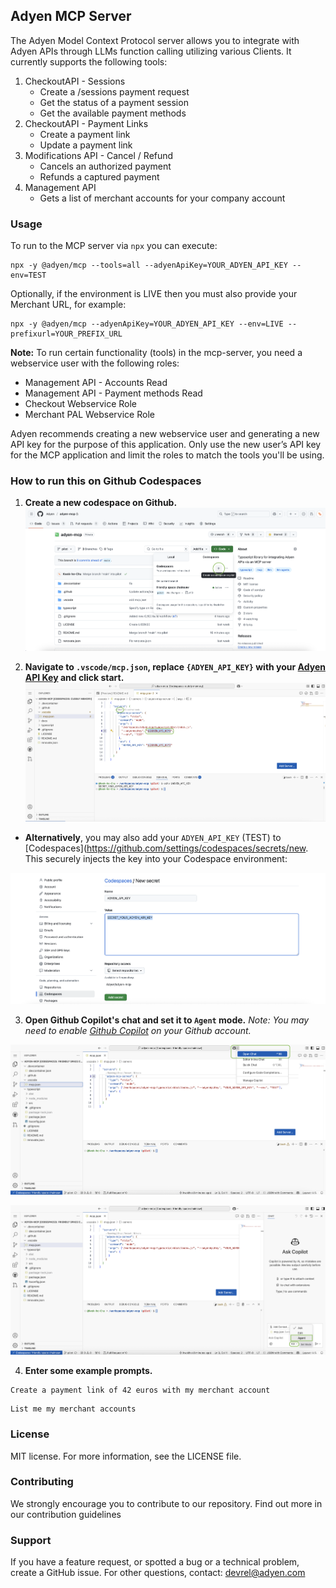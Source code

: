 ## Adyen MCP Server

The Adyen Model Context Protocol server allows you to integrate with Adyen APIs through LLMs function calling utilizing various Clients. It currently supports the following tools:

1. CheckoutAPI - Sessions
   - Create a /sessions payment request
   - Get the status of a payment session
   - Get the available payment methods
2. CheckoutAPI - Payment Links
   - Create a payment link
   - Update a payment link
3. Modifications API - Cancel / Refund 
   - Cancels an authorized payment
   - Refunds a captured payment
4. Management API
   - Gets a list of merchant accounts for your company account


### Usage
To run to the MCP server via `npx` you can execute:

```
npx -y @adyen/mcp --tools=all --adyenApiKey=YOUR_ADYEN_API_KEY --env=TEST
```

Optionally, if the environment is LIVE then you must also provide your Merchant URL, for example:

```
npx -y @adyen/mcp --adyenApiKey=YOUR_ADYEN_API_KEY --env=LIVE --prefixurl=YOUR_PREFIX_URL
```

**Note:** To run certain functionality (tools) in the mcp-server, you need a webservice user with the following roles: 
* Management API - Accounts Read
* Management API - Payment methods Read
* Checkout Webservice Role
* Merchant PAL Webservice Role

Adyen recommends creating a new webservice user and generating a new API key for the purpose of this application.
Only use the new user’s API key for the MCP application and limit the roles to match the tools you'll be using. 


### How to run this on Github Codespaces
1. **Create a new codespace on Github.**
![](docs/images/0.png)

2. **Navigate to `.vscode/mcp.json`, replace `{ADYEN_API_KEY}` with your [Adyen API Key](https://docs.adyen.com/development-resources/api-credentials/#generate-api-key) and click start.**
![](docs/images/1.png)


* **Alternatively**, you may also add your `ADYEN_API_KEY` (TEST) to [Codespaces](https://github.com/settings/codespaces/secrets/new. This securely injects the key into your Codespace environment:

![](docs/images/codespaces-secret.png)



3. **Open Github Copilot's chat and set it to `Agent` mode.**
_Note: You may need to enable [Github Copilot](https://github.com/copilot) on your Github account._

![](docs/images/3.png)

![](docs/images/4.png)


4. **Enter some example prompts.**
```
Create a payment link of 42 euros with my merchant account
```

```
List me my merchant accounts
```


### License
MIT license. For more information, see the LICENSE file.


### Contributing
We strongly encourage you to contribute to our repository. Find out more in our contribution guidelines


### Support
If you have a feature request, or spotted a bug or a technical problem, create a GitHub issue. For other questions, contact: devrel@adyen.com
